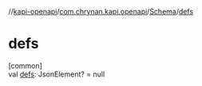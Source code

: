 //[kapi-openapi](../../../index.md)/[com.chrynan.kapi.openapi](../index.md)/[Schema](index.md)/[defs](defs.md)

# defs

[common]\
val [defs](defs.md): JsonElement? = null
